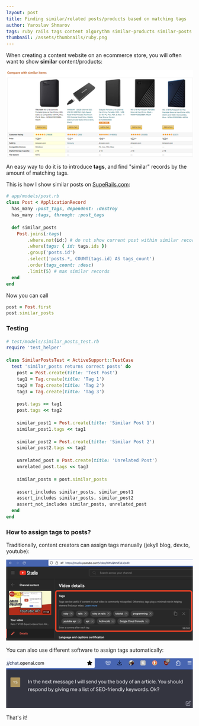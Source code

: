 ```yaml
---
layout: post
title: Finding similar/related posts/products based on matching tags
author: Yaroslav Shmarov
tags: ruby rails tags content algorythm similar-products similar-posts related-products related-posts
thumbnail: /assets/thumbnails/ruby.png
---
```


When creating a content website on an ecommerce store, you will often want to show **similar** content/products:

![Amazon similar products](/assets/images/amazon-similar-products.png)

An easy way to do it is to introduce **tags**, and find "similar" records by the amount of matching tags.

This is how I show similar posts on [SupeRails.com](https://superails.com/):

```ruby
# app/models/post.rb
class Post < ApplicationRecord
  has_many :post_tags, dependent: :destroy
  has_many :tags, through: :post_tags

  def similar_posts
    Post.joins(:tags)
        .where.not(id:) # do not show current post within similar records
        .where(tags: { id: tags.ids })
        .group('posts.id')
        .select('posts.*, COUNT(tags.id) AS tags_count')
        .order(tags_count: :desc)
        .limit(5) # max similar records
  end
end
```

Now you can call

```ruby
post = Post.first
post.similar_posts
```

### Testing

```ruby
# test/models/similar_posts_test.rb
require 'test_helper'

class SimilarPostsTest < ActiveSupport::TestCase
  test 'similar_posts returns correct posts' do
    post = Post.create(title: 'Test Post')
    tag1 = Tag.create(title: 'Tag 1')
    tag2 = Tag.create(title: 'Tag 2')
    tag3 = Tag.create(title: 'Tag 3')

    post.tags << tag1
    post.tags << tag2

    similar_post1 = Post.create(title: 'Similar Post 1')
    similar_post1.tags << tag1

    similar_post2 = Post.create(title: 'Similar Post 2')
    similar_post2.tags << tag2

    unrelated_post = Post.create(title: 'Unrelated Post')
    unrelated_post.tags << tag3

    similar_posts = post.similar_posts

    assert_includes similar_posts, similar_post1
    assert_includes similar_posts, similar_post2
    assert_not_includes similar_posts, unrelated_post
  end
end
```

### How to assign tags to posts?

Traditionally, content creators can assign tags manually (jekyll blog, dev.to, youtube):

![add tags to a youtube video](/assets/images/youtube-video-creation-tags-input.png) 

You can also use different software to assign tags automatically:

![chatgpt prompt to generate tags based on a text](/assets/images/chatgpt-text-keywords-prompt.png)

That's it!

